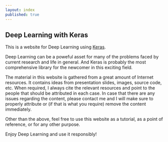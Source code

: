 ```yaml
---
layout: index
published: true
---
```


## Deep Learning with Keras

This is a website for Deep Learning using [Keras](https://keras.io/).

Deep Learning can be a poweful asset for many of the problems faced by
current research and life in general. And Keras is probably the most comprehensive
library for the newcomer in this exciting field.

The material in this website is gathered from a great amount of Internet resources.
It contains ideas from presentation slides, images, source code, etc.
When required, I always cite the relevant resources and point to the people that
should be attributed in each case.
In case that there are any issues regarding the content, please contact me and I
will make sure to properly attribute or (if that is what you require) remove the
content immediately.

Other than the above, feel free to use this website as a tutorial, as a point of
reference, or for any other purpose.

Enjoy Deep Learning and use it responsibly!
